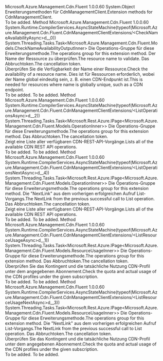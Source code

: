 <Type Name="CdnManagementClientExtensions" FullName="Microsoft.Azure.Management.Cdn.Fluent.CdnManagementClientExtensions">
  <TypeSignature Language="C#" Value="public static class CdnManagementClientExtensions" />
  <TypeSignature Language="ILAsm" Value=".class public auto ansi abstract sealed beforefieldinit CdnManagementClientExtensions extends System.Object" />
  <TypeSignature Language="DocId" Value="T:Microsoft.Azure.Management.Cdn.Fluent.CdnManagementClientExtensions" />
  <TypeSignature Language="VB.NET" Value="Public Module CdnManagementClientExtensions" />
  <TypeSignature Language="F#" Value="type CdnManagementClientExtensions = class" />
  <AssemblyInfo>
    <AssemblyName>Microsoft.Azure.Management.Cdn.Fluent</AssemblyName>
    <AssemblyVersion>1.0.0.60</AssemblyVersion>
  </AssemblyInfo>
  <Base>
    <BaseTypeName>System.Object</BaseTypeName>
  </Base>
  <Interfaces />
  <Docs>
    <summary>
            <span data-ttu-id="3a605-101">Erweiterungsmethoden für CdnManagementClient.</span><span class="sxs-lookup"><span data-stu-id="3a605-101">Extension methods for CdnManagementClient.</span></span>
            </summary>
    <remarks>To be added.</remarks>
  </Docs>
  <Members>
    <Member MemberName="CheckNameAvailabilityAsync">
      <MemberSignature Language="C#" Value="public static System.Threading.Tasks.Task&lt;Microsoft.Azure.Management.Cdn.Fluent.Models.CheckNameAvailabilityOutputInner&gt; CheckNameAvailabilityAsync (this Microsoft.Azure.Management.Cdn.Fluent.ICdnManagementClient operations, string name, System.Threading.CancellationToken cancellationToken = null);" />
      <MemberSignature Language="ILAsm" Value=".method public static hidebysig class System.Threading.Tasks.Task`1&lt;class Microsoft.Azure.Management.Cdn.Fluent.Models.CheckNameAvailabilityOutputInner&gt; CheckNameAvailabilityAsync(class Microsoft.Azure.Management.Cdn.Fluent.ICdnManagementClient operations, string name, valuetype System.Threading.CancellationToken cancellationToken) cil managed" />
      <MemberSignature Language="DocId" Value="M:Microsoft.Azure.Management.Cdn.Fluent.CdnManagementClientExtensions.CheckNameAvailabilityAsync(Microsoft.Azure.Management.Cdn.Fluent.ICdnManagementClient,System.String,System.Threading.CancellationToken)" />
      <MemberSignature Language="F#" Value="static member CheckNameAvailabilityAsync : Microsoft.Azure.Management.Cdn.Fluent.ICdnManagementClient * string * System.Threading.CancellationToken -&gt; System.Threading.Tasks.Task&lt;Microsoft.Azure.Management.Cdn.Fluent.Models.CheckNameAvailabilityOutputInner&gt;" Usage="Microsoft.Azure.Management.Cdn.Fluent.CdnManagementClientExtensions.CheckNameAvailabilityAsync (operations, name, cancellationToken)" />
      <MemberType>Method</MemberType>
      <AssemblyInfo>
        <AssemblyName>Microsoft.Azure.Management.Cdn.Fluent</AssemblyName>
        <AssemblyVersion>1.0.0.60</AssemblyVersion>
      </AssemblyInfo>
      <Attributes>
        <Attribute>
          <AttributeName>System.Runtime.CompilerServices.AsyncStateMachine(typeof(Microsoft.Azure.Management.Cdn.Fluent.CdnManagementClientExtensions/&lt;CheckNameAvailabilityAsync&gt;d__0))</AttributeName>
        </Attribute>
      </Attributes>
      <ReturnValue>
        <ReturnType>System.Threading.Tasks.Task&lt;Microsoft.Azure.Management.Cdn.Fluent.Models.CheckNameAvailabilityOutputInner&gt;</ReturnType>
      </ReturnValue>
      <Parameters>
        <Parameter Name="operations" Type="Microsoft.Azure.Management.Cdn.Fluent.ICdnManagementClient" RefType="this" />
        <Parameter Name="name" Type="System.String" />
        <Parameter Name="cancellationToken" Type="System.Threading.CancellationToken" />
      </Parameters>
      <Docs>
        <param name="operations">
            <span data-ttu-id="3a605-102">Die Operations-Gruppe für diese Erweiterungsmethode.</span><span class="sxs-lookup"><span data-stu-id="3a605-102">The operations group for this extension method.</span></span>
            </param>
        <param name="name">
            <span data-ttu-id="3a605-103">Der Name der Ressource zu überprüfen.</span><span class="sxs-lookup"><span data-stu-id="3a605-103">The resource name to validate.</span></span>
            </param>
        <param name="cancellationToken">
            <span data-ttu-id="3a605-104">Das Abbruchtoken.</span><span class="sxs-lookup"><span data-stu-id="3a605-104">The cancellation token.</span></span>
            </param>
        <summary>
            <span data-ttu-id="3a605-105">Überprüfen Sie die Verfügbarkeit der Name einer Ressource.</span><span class="sxs-lookup"><span data-stu-id="3a605-105">Check the availability of a resource name.</span></span> <span data-ttu-id="3a605-106">Dies ist für Ressourcen erforderlich, wobei der Name global eindeutig sein, z. B. einen CDN-Endpunkt ist.</span><span class="sxs-lookup"><span data-stu-id="3a605-106">This is needed for resources where name is globally unique, such as a CDN endpoint.</span></span>
            </summary>
        <returns>To be added.</returns>
        <remarks>To be added.</remarks>
      </Docs>
    </Member>
    <Member MemberName="ListOperationsAsync">
      <MemberSignature Language="C#" Value="public static System.Threading.Tasks.Task&lt;Microsoft.Rest.Azure.IPage&lt;Microsoft.Azure.Management.Cdn.Fluent.Models.OperationInner&gt;&gt; ListOperationsAsync (this Microsoft.Azure.Management.Cdn.Fluent.ICdnManagementClient operations, System.Threading.CancellationToken cancellationToken = null);" />
      <MemberSignature Language="ILAsm" Value=".method public static hidebysig class System.Threading.Tasks.Task`1&lt;class Microsoft.Rest.Azure.IPage`1&lt;class Microsoft.Azure.Management.Cdn.Fluent.Models.OperationInner&gt;&gt; ListOperationsAsync(class Microsoft.Azure.Management.Cdn.Fluent.ICdnManagementClient operations, valuetype System.Threading.CancellationToken cancellationToken) cil managed" />
      <MemberSignature Language="DocId" Value="M:Microsoft.Azure.Management.Cdn.Fluent.CdnManagementClientExtensions.ListOperationsAsync(Microsoft.Azure.Management.Cdn.Fluent.ICdnManagementClient,System.Threading.CancellationToken)" />
      <MemberSignature Language="F#" Value="static member ListOperationsAsync : Microsoft.Azure.Management.Cdn.Fluent.ICdnManagementClient * System.Threading.CancellationToken -&gt; System.Threading.Tasks.Task&lt;Microsoft.Rest.Azure.IPage&lt;Microsoft.Azure.Management.Cdn.Fluent.Models.OperationInner&gt;&gt;" Usage="Microsoft.Azure.Management.Cdn.Fluent.CdnManagementClientExtensions.ListOperationsAsync (operations, cancellationToken)" />
      <MemberType>Method</MemberType>
      <AssemblyInfo>
        <AssemblyName>Microsoft.Azure.Management.Cdn.Fluent</AssemblyName>
        <AssemblyVersion>1.0.0.60</AssemblyVersion>
      </AssemblyInfo>
      <Attributes>
        <Attribute>
          <AttributeName>System.Runtime.CompilerServices.AsyncStateMachine(typeof(Microsoft.Azure.Management.Cdn.Fluent.CdnManagementClientExtensions/&lt;ListOperationsAsync&gt;d__2))</AttributeName>
        </Attribute>
      </Attributes>
      <ReturnValue>
        <ReturnType>System.Threading.Tasks.Task&lt;Microsoft.Rest.Azure.IPage&lt;Microsoft.Azure.Management.Cdn.Fluent.Models.OperationInner&gt;&gt;</ReturnType>
      </ReturnValue>
      <Parameters>
        <Parameter Name="operations" Type="Microsoft.Azure.Management.Cdn.Fluent.ICdnManagementClient" RefType="this" />
        <Parameter Name="cancellationToken" Type="System.Threading.CancellationToken" />
      </Parameters>
      <Docs>
        <param name="operations">
            <span data-ttu-id="3a605-107">Die Operations-Gruppe für diese Erweiterungsmethode.</span><span class="sxs-lookup"><span data-stu-id="3a605-107">The operations group for this extension method.</span></span>
            </param>
        <param name="cancellationToken">
            <span data-ttu-id="3a605-108">Das Abbruchtoken.</span><span class="sxs-lookup"><span data-stu-id="3a605-108">The cancellation token.</span></span>
            </param>
        <summary>
            <span data-ttu-id="3a605-109">Zeigt eine Liste aller verfügbaren CDN-REST-API-Vorgänge.</span><span class="sxs-lookup"><span data-stu-id="3a605-109">Lists all of the available CDN REST API operations.</span></span>
            </summary>
        <returns>To be added.</returns>
        <remarks>To be added.</remarks>
      </Docs>
    </Member>
    <Member MemberName="ListOperationsNextAsync">
      <MemberSignature Language="C#" Value="public static System.Threading.Tasks.Task&lt;Microsoft.Rest.Azure.IPage&lt;Microsoft.Azure.Management.Cdn.Fluent.Models.OperationInner&gt;&gt; ListOperationsNextAsync (this Microsoft.Azure.Management.Cdn.Fluent.ICdnManagementClient operations, string nextPageLink, System.Threading.CancellationToken cancellationToken = null);" />
      <MemberSignature Language="ILAsm" Value=".method public static hidebysig class System.Threading.Tasks.Task`1&lt;class Microsoft.Rest.Azure.IPage`1&lt;class Microsoft.Azure.Management.Cdn.Fluent.Models.OperationInner&gt;&gt; ListOperationsNextAsync(class Microsoft.Azure.Management.Cdn.Fluent.ICdnManagementClient operations, string nextPageLink, valuetype System.Threading.CancellationToken cancellationToken) cil managed" />
      <MemberSignature Language="DocId" Value="M:Microsoft.Azure.Management.Cdn.Fluent.CdnManagementClientExtensions.ListOperationsNextAsync(Microsoft.Azure.Management.Cdn.Fluent.ICdnManagementClient,System.String,System.Threading.CancellationToken)" />
      <MemberSignature Language="F#" Value="static member ListOperationsNextAsync : Microsoft.Azure.Management.Cdn.Fluent.ICdnManagementClient * string * System.Threading.CancellationToken -&gt; System.Threading.Tasks.Task&lt;Microsoft.Rest.Azure.IPage&lt;Microsoft.Azure.Management.Cdn.Fluent.Models.OperationInner&gt;&gt;" Usage="Microsoft.Azure.Management.Cdn.Fluent.CdnManagementClientExtensions.ListOperationsNextAsync (operations, nextPageLink, cancellationToken)" />
      <MemberType>Method</MemberType>
      <AssemblyInfo>
        <AssemblyName>Microsoft.Azure.Management.Cdn.Fluent</AssemblyName>
        <AssemblyVersion>1.0.0.60</AssemblyVersion>
      </AssemblyInfo>
      <Attributes>
        <Attribute>
          <AttributeName>System.Runtime.CompilerServices.AsyncStateMachine(typeof(Microsoft.Azure.Management.Cdn.Fluent.CdnManagementClientExtensions/&lt;ListOperationsNextAsync&gt;d__4))</AttributeName>
        </Attribute>
      </Attributes>
      <ReturnValue>
        <ReturnType>System.Threading.Tasks.Task&lt;Microsoft.Rest.Azure.IPage&lt;Microsoft.Azure.Management.Cdn.Fluent.Models.OperationInner&gt;&gt;</ReturnType>
      </ReturnValue>
      <Parameters>
        <Parameter Name="operations" Type="Microsoft.Azure.Management.Cdn.Fluent.ICdnManagementClient" RefType="this" />
        <Parameter Name="nextPageLink" Type="System.String" />
        <Parameter Name="cancellationToken" Type="System.Threading.CancellationToken" />
      </Parameters>
      <Docs>
        <param name="operations">
            <span data-ttu-id="3a605-110">Die Operations-Gruppe für diese Erweiterungsmethode.</span><span class="sxs-lookup"><span data-stu-id="3a605-110">The operations group for this extension method.</span></span>
            </param>
        <param name="nextPageLink">
            <span data-ttu-id="3a605-111">Die "NextLink" aus dem vorherigen erfolgreichen Aufruf List-Vorgangs.</span><span class="sxs-lookup"><span data-stu-id="3a605-111">The NextLink from the previous successful call to List operation.</span></span>
            </param>
        <param name="cancellationToken">
            <span data-ttu-id="3a605-112">Das Abbruchtoken.</span><span class="sxs-lookup"><span data-stu-id="3a605-112">The cancellation token.</span></span>
            </param>
        <summary>
            <span data-ttu-id="3a605-113">Zeigt eine Liste aller verfügbaren CDN-REST-API-Vorgänge.</span><span class="sxs-lookup"><span data-stu-id="3a605-113">Lists all of the available CDN REST API operations.</span></span>
            </summary>
        <returns>To be added.</returns>
        <remarks>To be added.</remarks>
      </Docs>
    </Member>
    <Member MemberName="ListResourceUsageAsync">
      <MemberSignature Language="C#" Value="public static System.Threading.Tasks.Task&lt;Microsoft.Rest.Azure.IPage&lt;Microsoft.Azure.Management.Cdn.Fluent.Models.ResourceUsageInner&gt;&gt; ListResourceUsageAsync (this Microsoft.Azure.Management.Cdn.Fluent.ICdnManagementClient operations, System.Threading.CancellationToken cancellationToken = null);" />
      <MemberSignature Language="ILAsm" Value=".method public static hidebysig class System.Threading.Tasks.Task`1&lt;class Microsoft.Rest.Azure.IPage`1&lt;class Microsoft.Azure.Management.Cdn.Fluent.Models.ResourceUsageInner&gt;&gt; ListResourceUsageAsync(class Microsoft.Azure.Management.Cdn.Fluent.ICdnManagementClient operations, valuetype System.Threading.CancellationToken cancellationToken) cil managed" />
      <MemberSignature Language="DocId" Value="M:Microsoft.Azure.Management.Cdn.Fluent.CdnManagementClientExtensions.ListResourceUsageAsync(Microsoft.Azure.Management.Cdn.Fluent.ICdnManagementClient,System.Threading.CancellationToken)" />
      <MemberSignature Language="F#" Value="static member ListResourceUsageAsync : Microsoft.Azure.Management.Cdn.Fluent.ICdnManagementClient * System.Threading.CancellationToken -&gt; System.Threading.Tasks.Task&lt;Microsoft.Rest.Azure.IPage&lt;Microsoft.Azure.Management.Cdn.Fluent.Models.ResourceUsageInner&gt;&gt;" Usage="Microsoft.Azure.Management.Cdn.Fluent.CdnManagementClientExtensions.ListResourceUsageAsync (operations, cancellationToken)" />
      <MemberType>Method</MemberType>
      <AssemblyInfo>
        <AssemblyName>Microsoft.Azure.Management.Cdn.Fluent</AssemblyName>
        <AssemblyVersion>1.0.0.60</AssemblyVersion>
      </AssemblyInfo>
      <Attributes>
        <Attribute>
          <AttributeName>System.Runtime.CompilerServices.AsyncStateMachine(typeof(Microsoft.Azure.Management.Cdn.Fluent.CdnManagementClientExtensions/&lt;ListResourceUsageAsync&gt;d__1))</AttributeName>
        </Attribute>
      </Attributes>
      <ReturnValue>
        <ReturnType>System.Threading.Tasks.Task&lt;Microsoft.Rest.Azure.IPage&lt;Microsoft.Azure.Management.Cdn.Fluent.Models.ResourceUsageInner&gt;&gt;</ReturnType>
      </ReturnValue>
      <Parameters>
        <Parameter Name="operations" Type="Microsoft.Azure.Management.Cdn.Fluent.ICdnManagementClient" RefType="this" />
        <Parameter Name="cancellationToken" Type="System.Threading.CancellationToken" />
      </Parameters>
      <Docs>
        <param name="operations">
            <span data-ttu-id="3a605-114">Die Operations-Gruppe für diese Erweiterungsmethode.</span><span class="sxs-lookup"><span data-stu-id="3a605-114">The operations group for this extension method.</span></span>
            </param>
        <param name="cancellationToken">
            <span data-ttu-id="3a605-115">Das Abbruchtoken.</span><span class="sxs-lookup"><span data-stu-id="3a605-115">The cancellation token.</span></span>
            </param>
        <summary>
            <span data-ttu-id="3a605-116">Überprüfen Sie das Kontingent und die tatsächliche Nutzung CDN-Profil unter dem angegebenen Abonnement.</span><span class="sxs-lookup"><span data-stu-id="3a605-116">Check the quota and actual usage of the CDN profiles under the given subscription.</span></span>
            </summary>
        <returns>To be added.</returns>
        <remarks>To be added.</remarks>
      </Docs>
    </Member>
    <Member MemberName="ListResourceUsageNextAsync">
      <MemberSignature Language="C#" Value="public static System.Threading.Tasks.Task&lt;Microsoft.Rest.Azure.IPage&lt;Microsoft.Azure.Management.Cdn.Fluent.Models.ResourceUsageInner&gt;&gt; ListResourceUsageNextAsync (this Microsoft.Azure.Management.Cdn.Fluent.ICdnManagementClient operations, string nextPageLink, System.Threading.CancellationToken cancellationToken = null);" />
      <MemberSignature Language="ILAsm" Value=".method public static hidebysig class System.Threading.Tasks.Task`1&lt;class Microsoft.Rest.Azure.IPage`1&lt;class Microsoft.Azure.Management.Cdn.Fluent.Models.ResourceUsageInner&gt;&gt; ListResourceUsageNextAsync(class Microsoft.Azure.Management.Cdn.Fluent.ICdnManagementClient operations, string nextPageLink, valuetype System.Threading.CancellationToken cancellationToken) cil managed" />
      <MemberSignature Language="DocId" Value="M:Microsoft.Azure.Management.Cdn.Fluent.CdnManagementClientExtensions.ListResourceUsageNextAsync(Microsoft.Azure.Management.Cdn.Fluent.ICdnManagementClient,System.String,System.Threading.CancellationToken)" />
      <MemberSignature Language="F#" Value="static member ListResourceUsageNextAsync : Microsoft.Azure.Management.Cdn.Fluent.ICdnManagementClient * string * System.Threading.CancellationToken -&gt; System.Threading.Tasks.Task&lt;Microsoft.Rest.Azure.IPage&lt;Microsoft.Azure.Management.Cdn.Fluent.Models.ResourceUsageInner&gt;&gt;" Usage="Microsoft.Azure.Management.Cdn.Fluent.CdnManagementClientExtensions.ListResourceUsageNextAsync (operations, nextPageLink, cancellationToken)" />
      <MemberType>Method</MemberType>
      <AssemblyInfo>
        <AssemblyName>Microsoft.Azure.Management.Cdn.Fluent</AssemblyName>
        <AssemblyVersion>1.0.0.60</AssemblyVersion>
      </AssemblyInfo>
      <Attributes>
        <Attribute>
          <AttributeName>System.Runtime.CompilerServices.AsyncStateMachine(typeof(Microsoft.Azure.Management.Cdn.Fluent.CdnManagementClientExtensions/&lt;ListResourceUsageNextAsync&gt;d__3))</AttributeName>
        </Attribute>
      </Attributes>
      <ReturnValue>
        <ReturnType>System.Threading.Tasks.Task&lt;Microsoft.Rest.Azure.IPage&lt;Microsoft.Azure.Management.Cdn.Fluent.Models.ResourceUsageInner&gt;&gt;</ReturnType>
      </ReturnValue>
      <Parameters>
        <Parameter Name="operations" Type="Microsoft.Azure.Management.Cdn.Fluent.ICdnManagementClient" RefType="this" />
        <Parameter Name="nextPageLink" Type="System.String" />
        <Parameter Name="cancellationToken" Type="System.Threading.CancellationToken" />
      </Parameters>
      <Docs>
        <param name="operations">
            <span data-ttu-id="3a605-117">Die Operations-Gruppe für diese Erweiterungsmethode.</span><span class="sxs-lookup"><span data-stu-id="3a605-117">The operations group for this extension method.</span></span>
            </param>
        <param name="nextPageLink">
            <span data-ttu-id="3a605-118">Die "NextLink" aus dem vorherigen erfolgreichen Aufruf List-Vorgangs.</span><span class="sxs-lookup"><span data-stu-id="3a605-118">The NextLink from the previous successful call to List operation.</span></span>
            </param>
        <param name="cancellationToken">
            <span data-ttu-id="3a605-119">Das Abbruchtoken.</span><span class="sxs-lookup"><span data-stu-id="3a605-119">The cancellation token.</span></span>
            </param>
        <summary>
            <span data-ttu-id="3a605-120">Überprüfen Sie das Kontingent und die tatsächliche Nutzung CDN-Profil unter dem angegebenen Abonnement.</span><span class="sxs-lookup"><span data-stu-id="3a605-120">Check the quota and actual usage of the CDN profiles under the given subscription.</span></span>
            </summary>
        <returns>To be added.</returns>
        <remarks>To be added.</remarks>
      </Docs>
    </Member>
  </Members>
</Type>